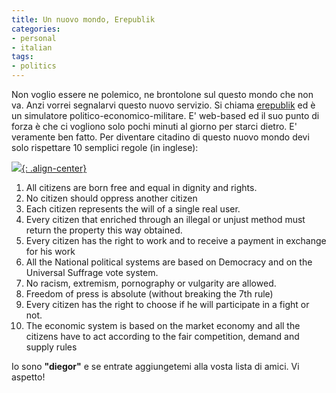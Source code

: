 ```yaml
---
title: Un nuovo mondo, Erepublik
categories:
- personal
- italian
tags:
- politics
---
```

Non voglio essere ne polemico, ne brontolone sul questo mondo che non va. Anzi
vorrei segnalarvi questo nuovo servizio. Si chiama
[erepublik](http://www.erepublik.com/ "http://www.erepublik.com/" ) ed è un
simulatore politico-economico-militare. E' web-based ed il suo punto di forza
è che ci vogliono solo pochi minuti al giorno per starci dietro. E' veramente
ben fatto. Per diventare citadino di questo nuovo mondo devi solo rispettare
10 semplici regole (in inglese):

[![]({{site.url}}/images/logo-erepublik.gif){: .align-center}]({{site.url}}/images/logo-erepublik.gif)

  1. All citizens are born free and equal in dignity and rights.
  2. No citizen should oppress another citizen
  3. Each citizen represents the will of a single real user.
  4. Every citizen that enriched through an illegal or unjust method must return the property this way obtained.
  5. Every citizen has the right to work and to receive a payment in exchange for his work
  6. All the National political systems are based on Democracy and on the Universal Suffrage vote system.
  7. No racism, extremism, pornography or vulgarity are allowed.
  8. Freedom of press is absolute (without breaking the 7th rule)
  9. Every citizen has the right to choose if he will participate in a fight or not.
  10. The economic system is based on the market economy and all the citizens have to act according to the fair competition, demand and supply rules
  
Io sono **"diegor"** e se entrate aggiungetemi alla vosta lista di amici. Vi
aspetto!

